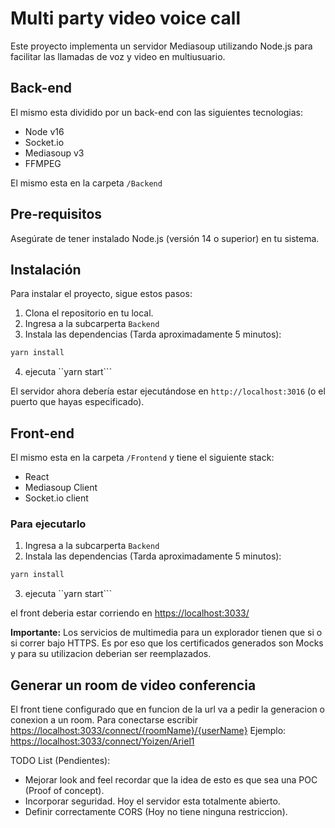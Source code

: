# Multi party video voice call

Este proyecto implementa un servidor Mediasoup utilizando Node.js para facilitar las llamadas de voz y video en multiusuario.

## Back-end

El mismo esta dividido por un back-end con las siguientes tecnologias:

- Node v16
- Socket.io
- Mediasoup v3
- FFMPEG

El mismo esta en la carpeta ``/Backend``

## Pre-requisitos

Asegúrate de tener instalado Node.js (versión 14 o superior) en tu sistema.

## Instalación

Para instalar el proyecto, sigue estos pasos:

1. Clona el repositorio en tu local.
2. Ingresa a la subcarperta ``Backend``
3. Instala las dependencias (Tarda aproximadamente 5 minutos):

```bash
yarn install
```

4. ejecuta ``yarn start```

El servidor ahora debería estar ejecutándose en `http://localhost:3016` (o el puerto que hayas especificado).

## Front-end

El mismo esta en la carpeta ``/Frontend`` y tiene el siguiente stack:

- React
- Mediasoup Client
- Socket.io client

### Para ejecutarlo

1. Ingresa a la subcarperta ``Backend``
2. Instala las dependencias (Tarda aproximadamente 5 minutos):

```bash
yarn install
```

3. ejecuta ``yarn start```

el front deberia estar corriendo en <https://localhost:3033/>

**Importante:** Los servicios de multimedia para un explorador tienen que si o si correr bajo HTTPS. Es por eso que los certificados generados son Mocks y para su utilizacion deberian ser reemplazados.

## Generar un room de video conferencia

El front tiene configurado que en funcion de la url va a pedir la generacion o conexion a un room.
Para conectarse escribir <https://localhost:3033/connect/{roomName}/{userName}>
Ejemplo: <https://localhost:3033/connect/Yoizen/Ariel1>

TODO List (Pendientes):

- Mejorar look and feel recordar que la idea de esto es que sea una POC (Proof of concept).
- Incorporar seguridad. Hoy el servidor esta totalmente abierto.
- Definir correctamente CORS (Hoy no tiene ninguna restriccion).
